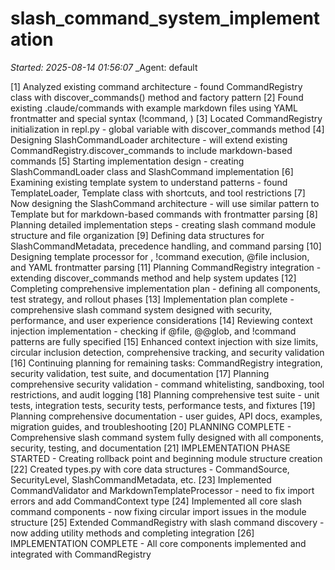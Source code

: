 # slash_command_system_implementation
_Started: 2025-08-14 01:56:07_
_Agent: default

[1] Analyzed existing command architecture - found CommandRegistry class with discover_commands() method and factory pattern
[2] Found existing .claude/commands with example markdown files using YAML frontmatter and special syntax (!command, )
[3] Located CommandRegistry initialization in repl.py - global variable with discover_commands method
[4] Designing SlashCommandLoader architecture - will extend existing CommandRegistry.discover_commands to include markdown-based commands
[5] Starting implementation design - creating SlashCommandLoader class and SlashCommand implementation
[6] Examining existing template system to understand patterns - found TemplateLoader, Template class with shortcuts, and tool restrictions
[7] Now designing the SlashCommand architecture - will use similar pattern to Template but for markdown-based commands with frontmatter parsing
[8] Planning detailed implementation steps - creating slash command module structure and file organization
[9] Defining data structures for SlashCommandMetadata, precedence handling, and command parsing
[10] Designing template processor for , !command execution, @file inclusion, and YAML frontmatter parsing
[11] Planning CommandRegistry integration - extending discover_commands method and help system updates
[12] Completing comprehensive implementation plan - defining all components, test strategy, and rollout phases
[13] Implementation plan complete - comprehensive slash command system designed with security, performance, and user experience considerations
[14] Reviewing context injection implementation - checking if @file, @@glob, and !command patterns are fully specified
[15] Enhanced context injection with size limits, circular inclusion detection, comprehensive tracking, and security validation
[16] Continuing planning for remaining tasks: CommandRegistry integration, security validation, test suite, and documentation
[17] Planning comprehensive security validation - command whitelisting, sandboxing, tool restrictions, and audit logging
[18] Planning comprehensive test suite - unit tests, integration tests, security tests, performance tests, and fixtures
[19] Planning comprehensive documentation - user guides, API docs, examples, migration guides, and troubleshooting
[20] PLANNING COMPLETE - Comprehensive slash command system fully designed with all components, security, testing, and documentation
[21] IMPLEMENTATION PHASE STARTED - Creating rollback point and beginning module structure creation
[22] Created types.py with core data structures - CommandSource, SecurityLevel, SlashCommandMetadata, etc.
[23] Implemented CommandValidator and MarkdownTemplateProcessor - need to fix import errors and add CommandContext type
[24] Implemented all core slash command components - now fixing circular import issues in the module structure
[25] Extended CommandRegistry with slash command discovery - now adding utility methods and completing integration
[26] IMPLEMENTATION COMPLETE - All core components implemented and integrated with CommandRegistry
